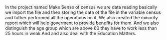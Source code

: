 In the  project named Make Sense of census  we are data reading  basically we import the file and then storing the data of the file in the variable census and futher performed all the operations on it. We also created the minority report which will help goverment to provide benefits for them. And we also distinguish the age group which are above 60 they have to work less than 25 hours in weak.And and also deal with the Education Matters.